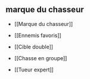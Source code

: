 ## marque du chasseur

-   [[Marque du chasseur]]
    
-   [[Ennemis favoris]]
    
-   [[Cible double]]
    
-   [[Chasse en groupe]]
    
-   [[Tueur expert]]
